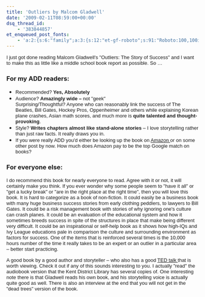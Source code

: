 ```yaml
---
title: 'Outliers by Malcom Gladwell'
date: '2009-02-11T08:59:00+00:00'
dsq_thread_id:
    - '383844857'
et_enqueued_post_fonts:
    - 'a:2:{s:6:"family";a:3:{s:12:"et-gf-roboto";s:91:"Roboto:100,100italic,300,300italic,regular,italic,500,500italic,700,700italic,900,900italic";s:22:"et-gf-roboto-condensed";s:59:"Roboto+Condensed:300,300italic,regular,italic,700,700italic";s:17:"et-gf-roboto-slab";s:51:"Roboto+Slab:100,200,300,regular,500,600,700,800,900";}s:6:"subset";a:7:{i:0;s:9:"latin-ext";i:1;s:5:"greek";i:2;s:9:"greek-ext";i:3;s:10:"vietnamese";i:4;s:8:"cyrillic";i:5;s:5:"latin";i:6;s:12:"cyrillic-ext";}}'
---
```


<font face="arial,helvetica,sans-serif" size="2">I just got done reading Malcom Gladwell's "Outliers: The Story of Success" and I want to make this as little like a middle school book report as possible. So …</font>

### For my ADD readers: 

- <font><font face="arial,helvetica,sans-serif"><font size="2">Recommended? **Yes, Absolutely**</font></font></font>
- <font face="arial,helvetica,sans-serif" size="2">Audience? **Amazingly wide –** not "geek"  
     Surprising/Thoughtful? Anyone who can reasonably link the success of The Beatles, Bill Gates, Hockey Pros, Oppenheimer and others while explaining Korean plane crashes, Asian math scores, and much more is **quite talented and thought-provoking**.</font>
- <font face="arial,helvetica,sans-serif" size="2">Style? **Writes chapters almost like stand-alone stories** – I love storytelling rather than just raw facts. It really draws you in.</font>
- <font><font face="arial,helvetica,sans-serif" size="2">If you were really ADD you'd either be looking up the book on </font>[<font face="arial,helvetica,sans-serif" size="2">Amazon </font>](http://www.amazon.com/Outliers-Story-Success-Malcolm-Gladwell/dp/0316017922)<font face="arial,helvetica,sans-serif" size="2">or on some other post by now. How much does Amazon pay to be the top Google match on books?  
     </font></font>

### For everyone else:

<font face="arial,helvetica,sans-serif" size="2">I do recommend this book for nearly everyone to read. Agree with it or not, it will certainly make you think. If you ever wonder why some people seem to "have it all" or "get a lucky break" or "are in the right place at the right time", then you will love this book. It is hard to categorize as a book of non-fiction. It could easily be a business book with many huge business success stories from early clothing peddlers, to lawyers to Bill Gates. It could be a risk management book with stories of why ignoring one's culture can crash planes. It could be an evaluation of the educational system and how it sometimes breeds success in spite of the structures in place that make being different very difficult. It could be an inspirational or self-help book as it shows how high-IQs and Ivy League educations pale in comparison the culture and surrounding environment as factors for success. One of the items that is reinforced several times is the 10,000 hours number of the time it really takes to be an expert or an outlier in a particular area – better start practicing.</font>

<font><font face="arial,helvetica,sans-serif" size="2">A good book by a good author and storyteller – who also has a good </font>[<font face="arial,helvetica,sans-serif" size="2">TED talk </font>](http://www.ted.com/index.php/talks/malcolm_gladwell_on_spaghetti_sauce.html)<font face="arial,helvetica,sans-serif" size="2">that is worth viewing. Check it out if any of this sounds interesting to you. I actually "read" the audiobook version that the Kent District Library has several copies of. One interesting note there is that Gladwell reads his own book, and his storytelling voice is actually quite good as well. There is also an interview at the end that you will not get in the "dead trees" version of the book.  
</font></font>